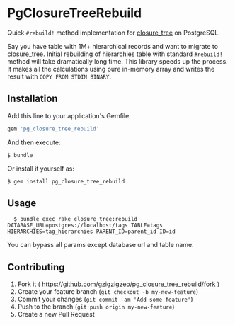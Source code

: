 # PgClosureTreeRebuild

Quick `#rebuild!` method implementation for [closure_tree](https://github.com/mceachen/closure_tree) on PostgreSQL.

Say you have table with 1M+ hierarchical records and want to migrate to closure_tree. Initial rebuilding of hierarchies table with standard `#rebuild!` method will take dramatically long time. This library speeds up the process. It makes all the calculations using pure in-memory array and writes the result with `COPY FROM STDIN BINARY`.

## Installation

Add this line to your application's Gemfile:

```ruby
gem 'pg_closure_tree_rebuild'
```

And then execute:

    $ bundle

Or install it yourself as:

    $ gem install pg_closure_tree_rebuild

## Usage

      $ bundle exec rake closure_tree:rebuild DATABASE_URL=postgres://localhost/tags TABLE=tags HIERARCHIES=tag_hierarchies PARENT_ID=parent_id ID=id

You can bypass all params except database url and table name.

## Contributing

1. Fork it ( https://github.com/gzigzigzeo/pg_closure_tree_rebuild/fork )
2. Create your feature branch (`git checkout -b my-new-feature`)
3. Commit your changes (`git commit -am 'Add some feature'`)
4. Push to the branch (`git push origin my-new-feature`)
5. Create a new Pull Request
